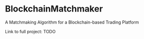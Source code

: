 # BlockchainMatchmaker
A Matchmaking Algorithm for a Blockchain-based Trading Platform

Link to full project: TODO
